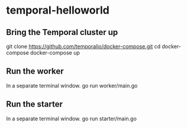 # temporal-helloworld

## Bring the Temporal cluster up
git clone https://github.com/temporalio/docker-compose.git
cd docker-compose
docker-compose up

## Run the worker
In a separate terminal window.
go run worker/main.go

## Run the starter
In a separate terminal window.
go run starter/main.go
